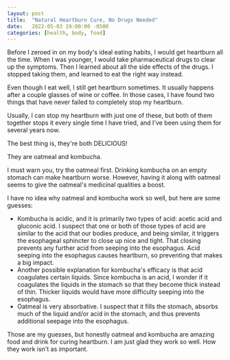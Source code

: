 ```yaml
---
layout: post
title:  "Natural Heartburn Cure, No Drugs Needed"
date:   2022-05-03 19:00:00 -0500
categories: [health, body, food]
---
```

Before I zeroed in on my body's ideal eating habits, I would get heartburn all the time. When I was younger, I would take pharmaceutical drugs to clear up the symptoms. Then I learned about all the side effects of the drugs. I stopped taking them, and learned to eat the right way instead.

Even though I eat well, I still get heartburn sometimes. It usually happens after a couple glasses of wine or coffee. In those cases, I have found two things that have never failed to completely stop my heartburn.

Usually, I can stop my heartburn with just one of these, but both of them together stops it every single time I have tried, and I've been using them for several years now.

The best thing is, they're both DELICIOUS!

They are oatmeal and kombucha.

I must warn you, try the oatmeal first. Drinking kombucha on an empty stomach can make heartburn worse. However, having it along with oatmeal seems to give the oatmeal's medicinal qualities a boost.

I have no idea why oatmeal and kombucha work so well, but here are some guesses:
- Kombucha is acidic, and it is primarily two types of acid: acetic acid and gluconic acid. I suspect that one or both of those types of acid are similar to the acid that our bodies produce, and being similar, it triggers the esophageal sphincter to close up nice and tight. That closing prevents any further acid from seeping into the esophagus. Acid seeping into the esophagus causes heartburn, so preventing that makes a big impact.
- Another possible explanation for kombucha's efficacy is that acid coagulates certain liquids. Since kombucha is an acid, I wonder if it coagulates the liquids in the stomach so that they become thick instead of thin. Thicker liquids would have more difficulty seeping into the esophagus.
- Oatmeal is very absorbative. I suspect that it fills the stomach, absorbs much of the liquid and/or acid in the stomach, and thus prevents additional seepage into the esophagus.

Those are my guesses, but honestly oatmeal and kombucha are amazing food and drink for curing heartburn. I am just glad they work so well. How they work isn't as important.
